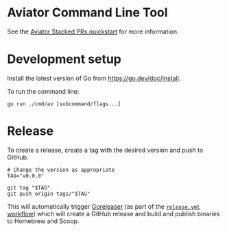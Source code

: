 # Aviator Command Line Tool

See the
[Aviator Stacked PRs quickstart](https://docs.aviator.co/getting-started/stacked-prs)
for more information.

# Development setup

Install the latest version of Go from https://go.dev/doc/install.

To run the command line:

```
go run ./cmd/av [subcommand/flags...]
```

# Release

To create a release, create a tag with the desired version and push to GitHub.

```
# Change the version as appropriate
TAG="v0.0.0"

git tag "$TAG"
git push origin tags/"$TAG"
```

This will automatically trigger [Goreleaser](https://goreleaser.com/) (as part
of the
[`release.yml` workflow](https://github.com/aviator-co/av/blob/master/.github/workflows/release.yml))
which will create a GitHub release and build and publish binaries to Homebrew
and Scoop.
